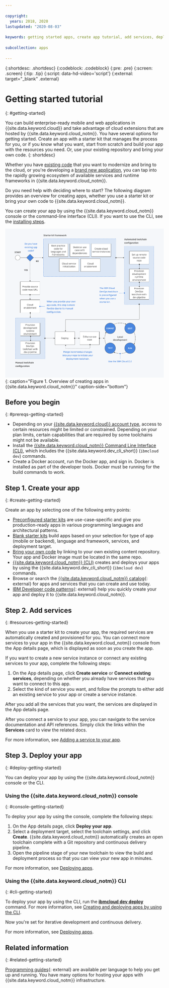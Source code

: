 ```yaml
---

copyright:
  years: 2018, 2020
lastupdated: "2020-08-03"

keywords: getting started apps, create app tutorial, add services, deploy apps, create app, app tutorial

subcollection: apps

---
```


{:shortdesc: .shortdesc}
{:codeblock: .codeblock}
{:pre: .pre}
{:screen: .screen}
{:tip: .tip}
{:script: data-hd-video='script'}
{:external: target="_blank" .external}

# Getting started tutorial
{: #getting-started}

You can build enterprise-ready mobile and web applications in {{site.data.keyword.cloud}} and take advantage of cloud extensions that are hosted by {{site.data.keyword.cloud_notm}}. You have several options for getting started. Create an app with a starter kit that manages the process for you, or if you know what you want, start from scratch and build your app with the resources you need. Or, use your existing repository and bring your own code.
{: shortdesc}

Whether you have [existing code](/docs/apps/tutorials?topic=apps-tutorial-byoc) that you want to modernize and bring to the cloud, or you're developing a [brand new application](/docs/apps/tutorials?topic=apps-tutorial-starterkit), you can tap into the rapidly growing ecosystem of available services and runtime frameworks in {{site.data.keyword.cloud_notm}}.

Do you need help with deciding where to start? The following diagram provides an overview for creating apps, whether you use a starter kit or bring your own code to {{site.data.keyword.cloud_notm}}.

You can create your app by using the {{site.data.keyword.cloud_notm}} console or the command-line interface (CLI). If you want to use the CLI, see the [installing steps](/docs/cli?topic=cli-getting-started).

![Developer experience overview](images/dev-journey.png "Overview of creating apps in {{site.data.keyword.cloud_notm}}"){: caption="Figure 1. Overview of creating apps in {{site.data.keyword.cloud_notm}}" caption-side="bottom"}

## Before you begin
{: #prereqs-getting-started}

* Depending on your [{{site.data.keyword.cloud}} account type](https://{DomainName}/registration), access to certain resources might be limited or constrained. Depending on your plan limits, certain capabilities that are required by some toolchains might not be available.
* Install the [{{site.data.keyword.cloud_notm}} Command Line Interface (CLI)](/docs/cli?topic=cli-getting-started), which includes the {{site.data.keyword.dev_cli_short}} (`ibmcloud dev`) commands.
* Create a Docker account, run the Docker app, and sign in. Docker is installed as part of the developer tools. Docker must be running for the build commands to work.

## Step 1. Create your app
{: #create-getting-started}

Create an app by selecting one of the following entry points:

* [Preconfigured starter kits](/docs/apps/tutorials?topic=apps-tutorial-starterkit) are use-case-specific and give you production-ready apps in various programming languages and architectural patterns.
* [Blank starter kits](/docs/apps/tutorials?topic=apps-tutorial-scratch) build apps based on your selection for type of app (mobile or backend), language and framework, services, and deployment target.
* [Bring your own code](/docs/apps/tutorials?topic=apps-tutorial-byoc) by linking to your own existing content repository. Your app and Docker image must be located in the same repo.
* [{{site.data.keyword.cloud_notm}} (CLI)](/docs/apps?topic=apps-create-deploy-app-cli) creates and deploys your apps by using the {{site.data.keyword.dev_cli_short}} (`ibmcloud dev`) commands.
* Browse or search the [{{site.data.keyword.cloud_notm}} catalog](https://{DomainName}/catalog){: external} for apps and services that you can create and use today.
* [IBM Developer code patterns](https://developer.ibm.com/patterns/){: external} help you quickly create your app and deploy it to {{site.data.keyword.cloud_notm}}.

## Step 2. Add services
{: #resources-getting-started}

When you use a starter kit to create your app, the required services are automatically created and provisioned for you. You can connect more services to your app in the {{site.data.keyword.cloud_notm}} console from the App details page, which is displayed as soon as you create the app.

If you want to create a new service instance or connect any existing services to your app, complete the following steps:

1. On the App details page, click **Create service** or **Connect existing services**, depending on whether you already have services that you want to connect to this app.
2. Select the kind of service you want, and follow the prompts to either add an existing service to your app or create a service instance.

After you add all the services that you want, the services are displayed in the App details page.

After you connect a service to your app, you can navigate to the service documentation and API references. Simply click the links within the **Services** card to view the related docs.

For more information, see [Adding a service to your app](/docs/apps?topic=apps-add-service).

## Step 3. Deploy your app
{: #deploy-getting-started}

You can deploy your app by using the {{site.data.keyword.cloud_notm}} console or the CLI.

### Using the {{site.data.keyword.cloud_notm}} console
{: #console-getting-started}

To deploy your app by using the console, complete the following steps:

1. On the App details page, click **Deploy your app**.
2. Select a deployment target, select the toolchain settings, and click **Create**. {{site.data.keyword.cloud_notm}} automatically creates an open toolchain complete with a Git repository and continuous delivery pipeline.
3. Open the pipeline stage of your new toolchain to view the build and deployment process so that you can view your new app in minutes.

For more information, see [Deploying apps](/docs/apps?topic=apps-deploying-apps).

### Using the {{site.data.keyword.cloud_notm}} CLI
{: #cli-getting-started}

To deploy your app by using the CLI, run the [**ibmcloud dev deploy**](/docs/cli?topic=cli-idt-cli#deploy) command. For more information, see [Creating and deploying apps by using the CLI](/docs/apps?topic=apps-create-deploy-app-cli).

Now you're set for iterative development and continuous delivery.

For more information, see [Deploying apps](/docs/apps?topic=apps-deploying-apps).

## Related information
{: #related-getting-started}

[Programming guides](https://{DomainName}/docs/home/build){: external} are available per language to help you get up and running. You have many options for hosting your apps with {{site.data.keyword.cloud_notm}} infrastructure.
